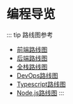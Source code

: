 # 编程导览

::: tip 路线图参考
- [前端路线图](https://roadmap.sh/frontend)
- [后端路线图](https://roadmap.sh/backend)
- [全栈路线图](https://roadmap.sh/full-stack)
- [DevOps路线图](https://roadmap.sh/devops)
- [Typescript路线图](https://roadmap.sh/typescript)
- [Node.js路线图](https://roadmap.sh/nodejs)
:::

<explore />
